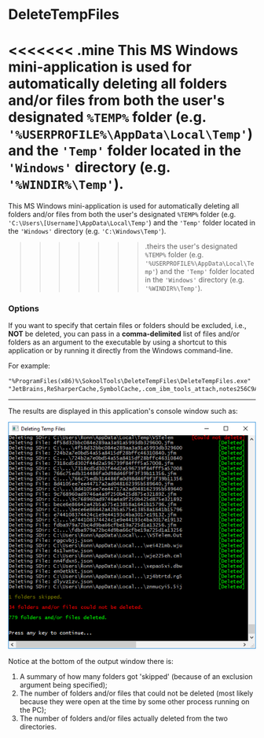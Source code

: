 # DeleteTempFiles

<<<<<<< .mine
This MS Windows mini-application is used for automatically deleting all folders and/or files from both
the user's designated `%TEMP%` folder (e.g. `'%USERPROFILE%\AppData\Local\Temp'`) and
the `'Temp'` folder located in the `'Windows'` directory (e.g. `'%WINDIR%\Temp'`).
=======
This MS Windows mini-application is used for automatically deleting all folders and/or files from both
the user's designated `%TEMP%` folder (e.g. `'C:\Users\[Username]\AppData\Local\Temp'`) and
the `'Temp'` folder located in the `'Windows'` directory (e.g. `'C:\Windows\Temp'`).
>>>>>>> .theirs
the user's designated `%TEMP%` folder (e.g. `'%USERPROFILE%\AppData\Local\Temp'`) and
the `'Temp'` folder located in the `'Windows'` directory (e.g. `'%WINDIR%\Temp'`).

### Options

If you want to specify that certain files or folders should be excluded, i.e., **NOT** be deleted, 
you can pass in a **comma-delimited** list of files and/or folders as an argument to the executable
by using a shortcut to this application or by running it directly from the Windows command-line.

For example:

    "%ProgramFiles(x86)%\SokoolTools\DeleteTempFiles\DeleteTempFiles.exe" "JetBrains,ReSharperCache,SymbolCache,.com_ibm_tools_attach,notes256C9A"

<hr>

The results are displayed in this application's console window such as:

![Image1](Images/image1.png "Deleting Temp Files")

Notice at the bottom of the output window there is:
  1. A summary of how many folders got 'skipped' (because of an exclusion argument being specified);
  2. The number of folders and/or files that could not be deleted (most likely because 
     they were open at the time by some other process running on the PC); 
  3. The number of folders and/or files actually deleted from the two directories.
